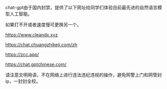 chat-gpt由于国内封禁，提供了以下网址给同学们体验目前最先进的自然语言模型人工智能。

如果打不开或者速度慢可更换另一个。

https://www.cleandx.xyz

https://chat.chuangzhikeji.com/zh

https://zcc.app/

https://chat.gptchinese.com/


请注意文明用语，不在网络上进行违法违纪违规的操作，避免网警上门和网管封ip，一封封全校。
